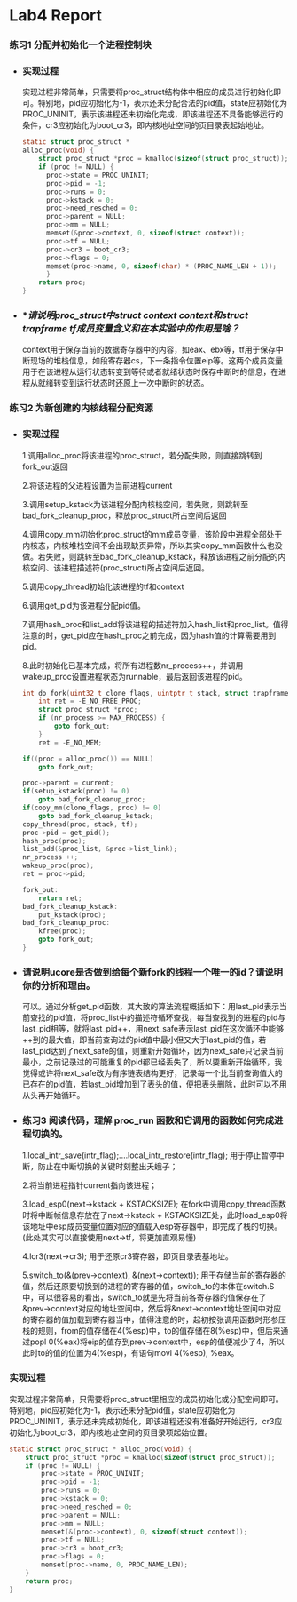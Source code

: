 # **Lab4 Report**

### **练习1 分配并初始化一个进程控制块**

- ### **实现过程**

  实现过程非常简单，只需要将proc_struct结构体中相应的成员进行初始化即可。特别地，pid应初始化为-1，表示还未分配合法的pid值，state应初始化为PROC_UNINIT，表示该进程还未初始化完成，即该进程还不具备能够运行的条件，cr3应初始化为boot_cr3，即内核地址空间的页目录表起始地址。

  ```C
  static struct proc_struct *
  alloc_proc(void) {
      struct proc_struct *proc = kmalloc(sizeof(struct proc_struct));
      if (proc != NULL) {
        proc->state = PROC_UNINIT;
        proc->pid = -1;
        proc->runs = 0;
        proc->kstack = 0;
        proc->need_resched = 0;
        proc->parent = NULL;
        proc->mm = NULL;
        memset(&proc->context, 0, sizeof(struct context));
        proc->tf = NULL;
        proc->cr3 = boot_cr3;
        proc->flags = 0;
        memset(proc->name, 0, sizeof(char) * (PROC_NAME_LEN + 1));
        }
      return proc;
  }
  ```

- ### **请说明proc_struct中struct context context和struct trapframe *tf成员变量含义和在本实验中的作用是啥？**

  context用于保存当前的数据寄存器中的内容，如eax、ebx等，tf用于保存中断现场的堆栈信息，如段寄存器cs，下一条指令位置eip等。这两个成员变量用于在该进程从运行状态转变到等待或者就绪状态时保存中断时的信息，在进程从就绪转变到运行状态时还原上一次中断时的状态。



### **练习2 为新创建的内核线程分配资源**

- ### **实现过程**

  1.调用alloc_proc将该进程的proc_struct，若分配失败，则直接跳转到fork_out返回

  2.将该进程的父进程设置为当前进程current

  3.调用setup_kstack为该进程分配内核栈空间，若失败，则跳转至bad_fork_cleanup_proc，释放proc_struct所占空间后返回

  4.调用copy_mm初始化proc_struct的mm成员变量，该阶段中进程全部处于内核态，内核堆栈空间不会出现缺页异常，所以其实copy_mm函数什么也没做。若失败，则跳转至bad_fork_cleanup_kstack，释放该进程之前分配的内核空间、该进程描述符(proc_struct)所占空间后返回。

  5.调用copy_thread初始化该进程的tf和context

  6.调用get_pid为该进程分配pid值。

  7.调用hash_proc和list_add将该进程的描述符加入hash_list和proc_list。值得注意的时，get_pid应在hash_proc之前完成，因为hash值的计算需要用到pid。

  8.此时初始化已基本完成，将所有进程数nr_process++，并调用wakeup_proc设置进程状态为runnable，最后返回该进程的pid。

  ```C
  int do_fork(uint32_t clone_flags, uintptr_t stack, struct trapframe *tf) {
      int ret = -E_NO_FREE_PROC;
      struct proc_struct *proc;
      if (nr_process >= MAX_PROCESS) {
          goto fork_out;
      }
      ret = -E_NO_MEM;
  
  if((proc = alloc_proc()) == NULL)
      goto fork_out;
  
  proc->parent = current;
  if(setup_kstack(proc) != 0)
      goto bad_fork_cleanup_proc;
  if(copy_mm(clone_flags, proc) != 0)
      goto bad_fork_cleanup_kstack;
  copy_thread(proc, stack, tf);
  proc->pid = get_pid();
  hash_proc(proc);
  list_add(&proc_list, &proc->list_link);
  nr_process ++;
  wakeup_proc(proc);
  ret = proc->pid;
  
  fork_out:
      return ret;
  bad_fork_cleanup_kstack:
      put_kstack(proc);
  bad_fork_cleanup_proc:
      kfree(proc);
      goto fork_out;
  }
  ```

- ### **请说明ucore是否做到给每个新fork的线程一个唯一的id？请说明你的分析和理由。**

  可以。通过分析get_pid函数，其大致的算法流程概括如下：用last_pid表示当前查找的pid值，将proc_list中的描述符循环查找，每当查找到的进程的pid与last_pid相等，就将last_pid++，用next_safe表示last_pid在这次循环中能够++到的最大值，即当前查询过的pid值中最小但又大于last_pid的值，若last_pid达到了next_safe的值，则重新开始循环，因为next_safe只记录当前最小，之前记录过的可能重复的pid都已经丢失了，所以要重新开始循环，我觉得或许将next_safe改为有序链表结构更好，记录每一个比当前查询值大的已存在的pid值，若last_pid增加到了表头的值，便把表头删除，此时可以不用从头再开始循环。

- ### **练习3 阅读代码，理解 proc_run 函数和它调用的函数如何完成进程切换的。**

  1.local_intr_save(intr_flag);....local_intr_restore(intr_flag); 用于停止暂停中断，防止在中断切换的关键时刻整出夭蛾子；

  2.将当前进程指针current指向该进程；

  3.load_esp0(next->kstack + KSTACKSIZE); 在fork中调用copy_thread函数时将中断帧信息存放在了next->kstack + KSTACKSIZE处，此时load_esp0将该地址中esp成员变量位置对应的值载入esp寄存器中，即完成了栈的切换。(此处其实可以直接使用next->tf，将更加直观易懂)

  4.lcr3(next->cr3); 用于还原cr3寄存器，即页目录表基地址。

  5.switch_to(&(prev->context), &(next->context)); 用于存储当前的寄存器的值，然后还原要切换到的进程的寄存器的值，switch_to的本体在switch.S中，可以很容易的看出，switch_to就是先将当前各寄存器的值保存在了&prev->context对应的地址空间中，然后将&next->context地址空间中对应的寄存器的值加载到寄存器当中，值得注意的时，起初按张调用函数时形参压栈的规则，from的值存储在4(%esp)中，to的值存储在8(%esp)中，但后来通过popl 0(%eax)将eip的值存到prev->context中，esp的值便减少了4，所以此时to的值的位置为4(%esp)，有语句movl 4(%esp), %eax。

### 实现过程

实现过程非常简单，只需要将proc_struct里相应的成员初始化或分配空间即可。特别地，pid应初始化为-1，表示还未分配pid值，state应初始化为PROC_UNINIT，表示还未完成初始化，即该进程还没有准备好开始运行，cr3应初始化为boot_cr3，即内核地址空间的页目录项起始位置。

```C
static struct proc_struct * alloc_proc(void) {
    struct proc_struct *proc = kmalloc(sizeof(struct proc_struct));
    if (proc != NULL) {
        proc->state = PROC_UNINIT;
        proc->pid = -1;
        proc->runs = 0;
        proc->kstack = 0;
        proc->need_resched = 0;
        proc->parent = NULL;
        proc->mm = NULL;
        memset(&(proc->context), 0, sizeof(struct context));
        proc->tf = NULL;
        proc->cr3 = boot_cr3;
        proc->flags = 0;
        memset(proc->name, 0, PROC_NAME_LEN);
    }
    return proc;
}
```
